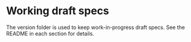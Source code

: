 # Working draft specs

The version folder is used to keep work-in-progress draft specs. See the README in each section for details.
